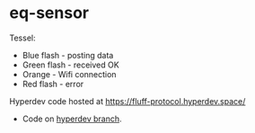 # eq-sensor

Tessel:

- Blue flash - posting data
- Green flash - received OK
- Orange - Wifi connection
- Red flash - error

Hyperdev code hosted at https://fluff-protocol.hyperdev.space/

- Code on [hyperdev branch](https://github.com/CoderDojo-Porirua/eq-sensor/tree/hyperdev).
